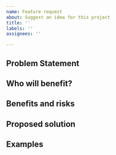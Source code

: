 ```yaml
---
name: Feature request
about: Suggest an idea for this project
title: ''
labels: ''
assignees: ''

---
```


## Problem Statement

<!-- What is the issue being faced and needs addressing? !-->

## Who will benefit?

<!-- Will this fix a problem that only one user has, or will it benefit a lot of people !-->

## Benefits and risks

<!--
    What benefits does this bring?
        - reduced support issues
        - save error prone manual checks
        - automate labour intensive tasks

    What risks might this introduce?
        - May result in more data being shared with staff
        - requires training materials to be updated
        - Involves working with a specific vendor for a fixed period.
!-->

## Proposed solution

<!-- How would you like to see this issue resolved? !-->

## Examples

<!-- Are there any examples of this which exist in other software? !-->
